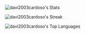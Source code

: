 ![davi2003cardoso's Stats](https://github-readme-stats.vercel.app/api?username=davi2003cardoso&theme=vision-friendly-dark&show_icons=true&hide_border=true&count_private=true)

![davi2003cardoso's Streak](https://github-readme-streak-stats.herokuapp.com/?user=davi2003cardoso&theme=vision-friendly-dark&hide_border=true)

![davi2003cardoso's Top Languages](https://github-readme-stats.vercel.app/api/top-langs/?username=davi2003cardoso&theme=vision-friendly-dark&show_icons=true&hide_border=true&layout=compact)

